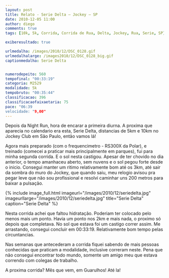 ```yaml
---
layout: post
title: Relato - Serie Delta – Jockey – SP
date: 2010-12-05 11:00
author: diego
comments: true
tags: [10k, 5k, Corrida, Corrida de Rua, Delta, Jockey, Rua, Serie, SP]

exiberesultado: true

urlmedalha: /images/2010/12/DSC_0128.gif
urlmedalhalarge: /images2010/12/DSC_0128_big.gif
captionmedalha: Serie Delta


numerodepeito: 560
tempofinal: "00:33:19"
categoria: M2529
modalidade: 5k
tempobruto: "00:35:44"
classificacao: 396
classificacaofaixaetaria: 75
pace: "06:39
velocidade: "9,00"
---
```


Depois da Night Run, hora de encarar a primeira diurna. A proxima que aparecia no calendario era esta, Serie Delta, distancias de 5km e 10km no Jockey Club em São Paulo, então vamos lá!

Agora mais preparado (com o frequencimetro - RS300X da Polar), e treinado (comecei a praticar mais principalmente em parques), fui para minha segunda corrida. E o sol nesta castigou. Apesar de ter chovido no dia anterior, o tempo amanhaceu aberto, sem nuvens e o sol pegou forte desde o inicio. Consegui manter um ritimo relativamente bom até os 3km, até sair da sombra do muro do Jockey, que quando saiu, meu relogio avisou pra pegar leve que não sou profissional e resolvi caminhar uns 200 metros para baixar a pulsação.

<!--more-->

{% include image_full.html imageurl="/images/2010/12/seriedelta.jpg" imageurllarge="/images/2010/12/seriedelta.jpg" title="Serie Delta" caption="Serie Delta" %}

Nesta corrida achei que faltou hidratação. Poderiam ter colocado pelo menos mais um ponto. Havia um ponto nos 2km e mais nada, o proximo só depois que completava. No sol que estava foi um castigo correr assim. Me arrastando, consegui concluir em   00:33:19. Relativamente bom tempo pelas circuntancias.

Nas semanas que antecederam a corrida fiquei sabendo de mais pessoas conhecidas que praticam a modalidade, inclusive correram neste. Pena que não consegui encontrar todo mundo, somente um amigo meu que estava correndo com colegas de trabalho.

A proxima corrida? Mês que vem, em Guarulhos! Até la!
